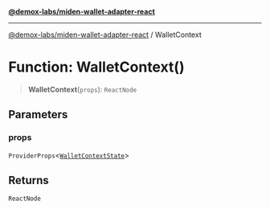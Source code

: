 [**@demox-labs/miden-wallet-adapter-react**](../README.md)

***

[@demox-labs/miden-wallet-adapter-react](../globals.md) / WalletContext

# Function: WalletContext()

> **WalletContext**(`props`): `ReactNode`

## Parameters

### props

`ProviderProps`\<[`WalletContextState`](../interfaces/WalletContextState.md)\>

## Returns

`ReactNode`
